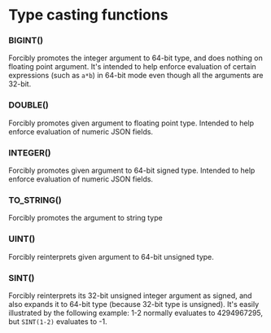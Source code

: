 # Type casting functions

### BIGINT()
Forcibly promotes the integer argument to 64-bit type, and does nothing on floating point argument. It's intended to help enforce evaluation of certain expressions (such as `a*b`) in 64-bit mode even though all the arguments are 32-bit.

### DOUBLE()
Forcibly promotes given argument to floating point type. Intended to help enforce evaluation of numeric JSON fields.

### INTEGER()
Forcibly promotes given argument to 64-bit signed type. Intended to help enforce evaluation of numeric JSON fields.

### TO_STRING()
Forcibly promotes the argument to string type

### UINT()
Forcibly reinterprets given argument to 64-bit unsigned type.

### SINT()
Forcibly reinterprets its 32-bit unsigned integer argument as signed, and also expands it to 64-bit type (because 32-bit type is unsigned). It's easily illustrated by the following example: 1-2 normally evaluates to 4294967295, but `SINT(1-2)` evaluates to -1.
